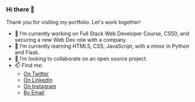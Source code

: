 ### Hi there 👋

Thank you for visiting my portfolio. Let's work together!

- 🔭 I’m currently working on Full Stack Web Developer Course, CS50, and securing a new Web Dev role with a company.
- 🌱 I’m currently learning HTML5, CSS, JavaScript, with a minor in Python and Flask.
- 👯 I’m looking to collaborate on an open source project.
- 📫 Find me:<br>
    - [On Twitter](https://twitter.com/TheJamesLusk)<br>
    - [On LinkedIn](https://www.linkedin.com/in/james-lusk-nlp/)<br>
    - [On Instagram](https://www.instagram.com/j.ameslusk/)<br>
    - [By Email](jamesallenlusk@gmail.com)
